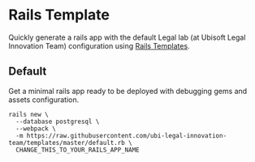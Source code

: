 # Rails Template


Quickly generate a rails app with the default Legal lab (at Ubisoft Legal Innovation Team) configuration using [Rails Templates](https://guides.rubyonrails.org/rails_application_templates.html).


## Default

Get a minimal rails app ready to be deployed with debugging gems and assets configuration.

```git
rails new \
  --database postgresql \
  --webpack \
  -m https://raw.githubusercontent.com/ubi-legal-innovation-team/templates/master/default.rb \
  CHANGE_THIS_TO_YOUR_RAILS_APP_NAME
```
